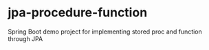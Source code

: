 # jpa-procedure-function
Spring Boot demo project for implementing stored proc and function through JPA 
